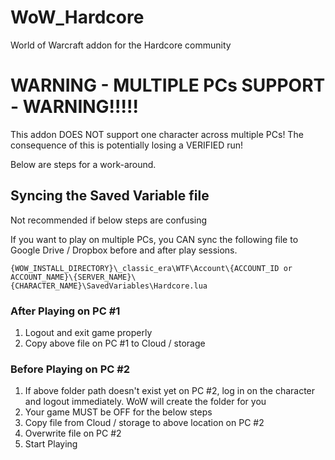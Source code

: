 # WoW_Hardcore
World of Warcraft addon for the Hardcore community

# WARNING - MULTIPLE PCs SUPPORT - WARNING!!!!!
This addon DOES NOT support one character across multiple PCs! The consequence of this is potentially losing a VERIFIED run!

Below are steps for a work-around.

## Syncing the Saved Variable file
Not recommended if below steps are confusing

If you want to play on multiple PCs, you CAN sync the following file to Google Drive / Dropbox before and after play sessions. 
```
{WOW_INSTALL_DIRECTORY}\_classic_era\WTF\Account\{ACCOUNT_ID or ACCOUNT_NAME}\{SERVER_NAME}\{CHARACTER_NAME}\SavedVariables\Hardcore.lua
```

### After Playing on PC #1
1. Logout and exit game properly
2. Copy above file on PC #1 to Cloud / storage

### Before Playing on PC #2
1. If above folder path doesn't exist yet on PC #2, log in on the character and logout immediately. WoW will create the folder for you
2. Your game MUST be OFF for the below steps
3. Copy file from Cloud / storage to above location on PC #2
4. Overwrite file on PC #2
5. Start Playing